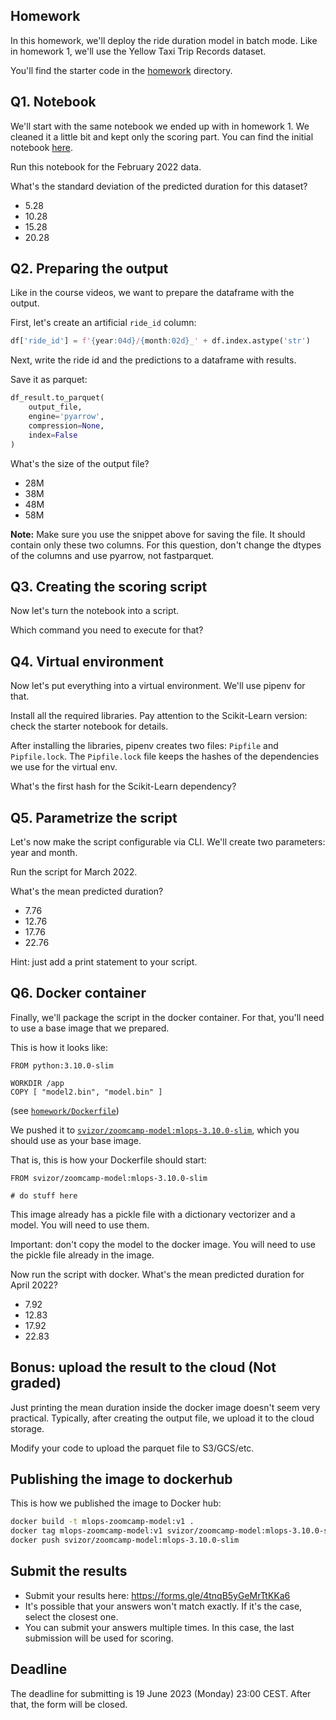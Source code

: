 ## Homework

In this homework, we'll deploy the ride duration model in batch mode. Like in homework 1, we'll use the Yellow Taxi Trip Records dataset. 

You'll find the starter code in the [homework](homework) directory.


## Q1. Notebook

We'll start with the same notebook we ended up with in homework 1.
We cleaned it a little bit and kept only the scoring part. You can find the initial notebook [here](homework/starter.ipynb).

Run this notebook for the February 2022 data.

What's the standard deviation of the predicted duration for this dataset?

* 5.28
* 10.28
* 15.28
* 20.28


## Q2. Preparing the output

Like in the course videos, we want to prepare the dataframe with the output. 

First, let's create an artificial `ride_id` column:

```python
df['ride_id'] = f'{year:04d}/{month:02d}_' + df.index.astype('str')
```

Next, write the ride id and the predictions to a dataframe with results. 

Save it as parquet:

```python
df_result.to_parquet(
    output_file,
    engine='pyarrow',
    compression=None,
    index=False
)
```

What's the size of the output file?

* 28M
* 38M
* 48M
* 58M

__Note:__ Make sure you use the snippet above for saving the file. It should contain only these two columns. For this question, don't change the
dtypes of the columns and use pyarrow, not fastparquet. 


## Q3. Creating the scoring script

Now let's turn the notebook into a script. 

Which command you need to execute for that?


## Q4. Virtual environment

Now let's put everything into a virtual environment. We'll use pipenv for that.

Install all the required libraries. Pay attention to the Scikit-Learn version:
check the starter notebook for details. 

After installing the libraries, pipenv creates two files: `Pipfile`
and `Pipfile.lock`. The `Pipfile.lock` file keeps the hashes of the
dependencies we use for the virtual env.

What's the first hash for the Scikit-Learn dependency?


## Q5. Parametrize the script

Let's now make the script configurable via CLI. We'll create two 
parameters: year and month.

Run the script for March 2022. 

What's the mean predicted duration? 

* 7.76
* 12.76
* 17.76
* 22.76

Hint: just add a print statement to your script.


## Q6. Docker container 

Finally, we'll package the script in the docker container. 
For that, you'll need to use a base image that we prepared. 

This is how it looks like:

```
FROM python:3.10.0-slim

WORKDIR /app
COPY [ "model2.bin", "model.bin" ]
```

(see [`homework/Dockerfile`](homework/Dockerfile))

We pushed it to [`svizor/zoomcamp-model:mlops-3.10.0-slim`](https://hub.docker.com/layers/svizor/zoomcamp-model/mlops-3.10.0-slim/images/sha256-595bf690875f5b9075550b61c609be10f05e6915609ef4ea4ce9797116c99eff?context=repo),
which you should use as your base image.

That is, this is how your Dockerfile should start:

```docker
FROM svizor/zoomcamp-model:mlops-3.10.0-slim

# do stuff here
```

This image already has a pickle file with a dictionary vectorizer
and a model. You will need to use them.

Important: don't copy the model to the docker image. You will need
to use the pickle file already in the image. 

Now run the script with docker. What's the mean predicted duration
for April 2022? 


* 7.92
* 12.83
* 17.92
* 22.83


## Bonus: upload the result to the cloud (Not graded)

Just printing the mean duration inside the docker image 
doesn't seem very practical. Typically, after creating the output 
file, we upload it to the cloud storage.

Modify your code to upload the parquet file to S3/GCS/etc.


## Publishing the image to dockerhub

This is how we published the image to Docker hub:

```bash
docker build -t mlops-zoomcamp-model:v1 .
docker tag mlops-zoomcamp-model:v1 svizor/zoomcamp-model:mlops-3.10.0-slim
docker push svizor/zoomcamp-model:mlops-3.10.0-slim
```


## Submit the results

* Submit your results here: https://forms.gle/4tnqB5yGeMrTtKKa6
* It's possible that your answers won't match exactly. If it's the case, select the closest one.
* You can submit your answers multiple times. In this case, the last submission will be used for scoring.


## Deadline

The deadline for submitting is 19 June 2023 (Monday) 23:00 CEST. 
After that, the form will be closed.
